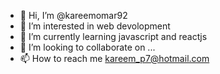 - 👋 Hi, I’m @kareemomar92
- 👀 I’m interested in web devolopment
- 🌱 I’m currently learning javascript and reactjs
- 💞️ I’m looking to collaborate on ...
- 📫 How to reach me kareem_p7@hotmail.com

<!---
kareemomar92/kareemomar92 is a ✨ special ✨ repository because its `README.md` (this file) appears on your GitHub profile.
You can click the Preview link to take a look at your changes.
--->
